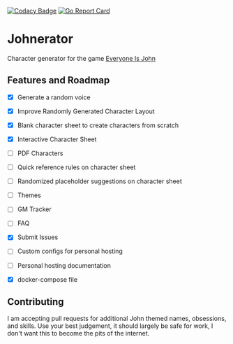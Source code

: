 [![Codacy Badge](https://app.codacy.com/project/badge/Grade/6b12e5095a04487ca398b9c9b1cd1d75)](https://www.codacy.com/gh/jmillerv/johngenerator/dashboard?utm_source=github.com&amp;utm_medium=referral&amp;utm_content=jmillerv/johngenerator&amp;utm_campaign=Badge_Grade) [![Go Report Card](https://goreportcard.com/badge/github.com/jmillerv/johngenerator)](https://goreportcard.com/report/github.com/jmillerv/johngenerator)
# Johnerator 
Character generator for the game [Everyone Is John](https://img.4plebs.org/boards/tg/image/1377/34/1377343288798.pdf)

## Features and Roadmap 
- [x] Generate a random voice
- [x] Improve Randomly Generated Character Layout
- [x] Blank character sheet to create characters from scratch
- [x] Interactive Character Sheet 
- [ ] PDF Characters
- [ ] Quick reference rules on character sheet
- [ ] Randomized placeholder suggestions on character sheet
- [ ] Themes
- [ ] GM Tracker
- [ ] FAQ
- [x] Submit Issues
- [ ] Custom configs for personal hosting
- [ ] Personal hosting documentation
- [x] docker-compose file


## Contributing 
I am accepting pull requests for additional John themed names, obsessions, and skills.
Use your best judgement, it should largely be safe for work, I don't want this to become the pits of the internet. 
 
